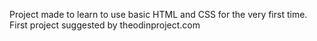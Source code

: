 Project made to learn to use basic HTML and CSS for the very first time. First project suggested by theodinproject.com